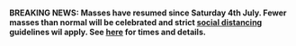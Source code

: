 #### BREAKING NEWS: Masses have resumed since Saturday 4th July. Fewer masses than normal will be celebrated and strict [social distancing](socialdistancing.htm) guidelines wil apply. See [here](masstimes.htm) for times and details.